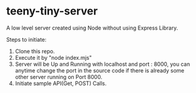 # teeny-tiny-server
A low level server created using Node without using Express Library.

Steps to initiate:
1. Clone this repo.
2. Execute it by "node index.mjs"
3. Server will be Up and Running with localhost and port : 8000, you can anytime change the port in the source code if there is already some other server running on Port 8000.
4. Initiate sample API(Get, POST) Calls.
